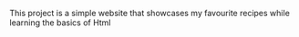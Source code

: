 This project is a simple website that showcases my favourite recipes while learning the basics of Html
